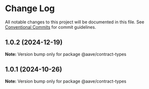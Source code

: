 # Change Log

All notable changes to this project will be documented in this file.
See [Conventional Commits](https://conventionalcommits.org) for commit guidelines.

## 1.0.2 (2024-12-19)

**Note:** Version bump only for package @aave/contract-types





## 1.0.1 (2024-10-26)

**Note:** Version bump only for package @aave/contract-types
